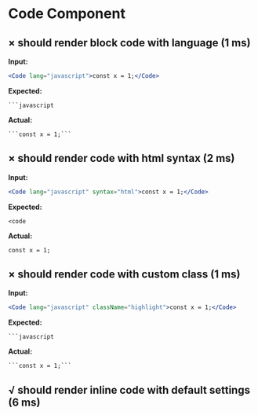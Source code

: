 # Code Component

## × should render block code with language (1 ms)
**Input:**
```jsx
<Code lang="javascript">const x = 1;</Code>
```

**Expected:**
```
```javascript
```

**Actual:**
```
```const x = 1;```
```

## × should render code with html syntax (2 ms)
**Input:**
```jsx
<Code lang="javascript" syntax="html">const x = 1;</Code>
```

**Expected:**
```
<code
```

**Actual:**
```
const x = 1;
```

## × should render code with custom class (1 ms)
**Input:**
```jsx
<Code lang="javascript" className="highlight">const x = 1;</Code>
```

**Expected:**
```
```javascript
```

**Actual:**
```
```const x = 1;```
```

## √ should render inline code with default settings (6 ms)
